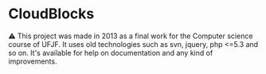 CloudBlocks 
=========

⚠️  This project was made in 2013 as a final work for the Computer science course of UFJF. It uses old technologies such as svn, jquery, php <=5.3 and so on. 
It's available for help on documentation and any kind of improvements. 

